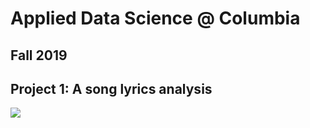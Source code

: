 # Applied Data Science @ Columbia
## Fall 2019
## Project 1: A song lyrics analysis
![ ](../figs/lyrics.jpg)
